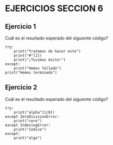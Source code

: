 # **EJERCICIOS SECCION 6**  

## **Ejercicio 1**  

Cuál es el resultado esperado del siguiente código?
```
try:
    print("Tratemos de hacer esto")
    print("#"[2])
    print("¡Tuvimos éxito!")
except:
    print("Hemos fallado")
print("Hemos terminado")
```  

## **Ejercicio 2**  

Cuál es el resultado esperado del siguiente código?
```
try:
    print("alpha"[1/0])
except ZeroDivisionError:
    print("cero")
except IndexingError:
    print("índice")
except:
    print("algo")
```
